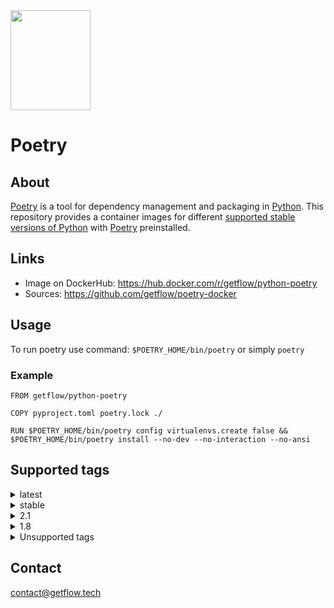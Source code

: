 <img src="https://python-poetry.org/images/logo-origami.svg"  width="128" height="160">

# Poetry

## About

[Poetry](https://python-poetry.org) is a tool for dependency management and packaging in [Python](https://www.python.org). This repository provides a container images for different [supported stable versions of Python](https://devguide.python.org/versions/) with [Poetry](https://python-poetry.org) preinstalled.

## Links

- Image on DockerHub: https://hub.docker.com/r/getflow/python-poetry
- Sources: https://github.com/getflow/poetry-docker

## Usage

To run poetry use command: `$POETRY_HOME/bin/poetry` or simply `poetry`

### Example

```
FROM getflow/python-poetry

COPY pyproject.toml poetry.lock ./

RUN $POETRY_HOME/bin/poetry config virtualenvs.create false && $POETRY_HOME/bin/poetry install --no-dev --no-interaction --no-ansi
```

## Supported tags

<details>
<summary>latest</summary>

  - 2.1-python3.13, stable-python3.13, latest
  
</details>
<details>
<summary>stable</summary>

  - stable-python3.9, stable-python3.9-slim, stable-python3.9-alpine
  - stable-python3.10, stable-python3.10-slim, stable-python3.10-alpine
  - stable-python3.11, stable-python3.11-slim, stable-python3.11-alpine
  - stable-python3.12, stable-python3.12-slim, stable-python3.12-alpine
  - stable-python3.13, stable-python3.13-slim, stable-python3.13-alpine
  
</details>

<details>
<summary>2.1</summary>

  - 2.1-python3.9, 2.1-python3.9-slim, 2.1-python3.9-alpine
  - 2.1-python3.10, 2.1-python3.10-slim, 2.1-python3.10-alpine
  - 2.1-python3.11, 2.1-python3.11-slim, 2.1-python3.11-alpine
  - 2.1-python3.12, 2.1-python3.12-slim, 2.1-python3.12-alpine
  - 2.1-python3.13, 2.1-python3.13-slim, 2.1-python3.13-alpine
  
</details>

<details>
<summary>1.8</summary>

  - 1.8-python3.9, 1.8-python3.9-slim, 1.8-python3.9-alpine
  - 1.8-python3.10, 1.8-python3.10-slim, 1.8-python3.10-alpine
  - 1.8-python3.11, 1.8-python3.11-slim, 1.8-python3.11-alpine
  - 1.8-python3.12, 1.8-python3.12-slim, 1.8-python3.12-alpine
  - 1.8-python3.13, 1.8-python3.13-slim, 1.8-python3.13-alpine
  
</details>

<details>
<summary>Unsupported tags</summary>

  - 1.2-*
  - 1.3-*
  - 1.4-*
  - 1.5-python3.9, 1.5-python3.9-slim, 1.5-python3.9-alpine
  - 1.5-python3.10, 1.5-python3.10-slim, 1.5-python3.10-alpine
  - 1.5-python3.11, 1.5-python3.11-slim, 1.5-python3.11-alpine
  - 1.5-python3.12, 1.5-python3.12-slim, 1.5-python3.12-alpine
  - 1.6-python3.9, 1.6-python3.9-slim, 1.6-python3.9-alpine
  - 1.6-python3.10, 1.6-python3.10-slim, 1.6-python3.10-alpine
  - 1.6-python3.11, 1.6-python3.11-slim, 1.6-python3.11-alpine
  - 1.6-python3.12, 1.6-python3.12-slim, 1.6-python3.12-alpine
  - 1.7-python3.9, 1.7-python3.9-slim, 1.7-python3.9-alpine
  - 1.7-python3.10, 1.7-python3.10-slim, 1.7-python3.10-alpine
  - 1.7-python3.11, 1.7-python3.11-slim, 1.7-python3.11-alpine
  - 1.7-python3.12, 1.7-python3.12-slim, 1.7-python3.12-alpine
  - 1.7-python3.13, 1.7-python3.13-slim, 1.7-python3.13-alpine
  - 2.0-python3.9, 2.0-python3.9-slim, 2.0-python3.9-alpine
  - 2.0-python3.10, 2.0-python3.10-slim, 2.0-python3.10-alpine
  - 2.0-python3.11, 2.0-python3.11-slim, 2.0-python3.11-alpine
  - 2.0-python3.12, 2.0-python3.12-slim, 2.0-python3.12-alpine
  - 2.0-python3.13, 2.0-python3.13-slim, 2.0-python3.13-alpine
  
</details>


## Contact

contact@getflow.tech
